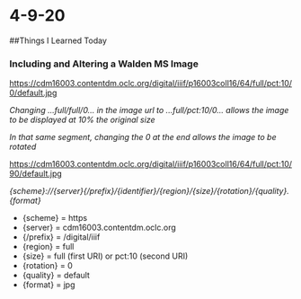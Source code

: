 # 4-9-20

##Things I Learned Today

### Including and Altering a Walden MS Image

https://cdm16003.contentdm.oclc.org/digital/iiif/p16003coll16/64/full/pct:10/0/default.jpg

*Changing ...full/full/0... in the image url to ...full/pct:10/0... allows the image to be displayed at 10% the original size*

*In that same segment, changing the 0 at the end allows the image to be rotated*

https://cdm16003.contentdm.oclc.org/digital/iiif/p16003coll16/64/full/pct:10/90/default.jpg

*{scheme}://{server}{/prefix}/{identifier}/{region}/{size}/{rotation}/{quality}.{format}*

- {scheme} = https
- {server} = cdm16003.contentdm.oclc.org
- {/prefix} = /digital/iiif
- {region} = full
- {size} = full (first URI) or pct:10 (second URI)
- {rotation} = 0
- {quality} = default
- {format} = jpg